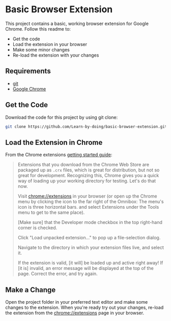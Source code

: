 # Basic Browser Extension

This project contains a basic, working browser extension for Google Chrome. Follow this readme to:
* Get the code
* Load the extension in your browser
* Make some minor changes
* Re-load the extension with your changes


## Requirements

* [git](https://git-scm.com/downloads)
* [Google Chrome](https://www.google.com/chrome/browser/desktop/)


## Get the Code

Download the code for this project by using git clone:
```bash
git clone https://github.com/Learn-by-doing/basic-browser-extension.git
```


## Load the Extension in Chrome

From the Chrome extensions [getting started guide](https://developer.chrome.com/extensions/getstarted):

> Extensions that you download from the Chrome Web Store are packaged up as `.crx` files, which is great for distribution, but not so great for development. Recognizing this, Chrome gives you a quick way of loading up your working directory for testing. Let's do that now.
> 
> Visit [chrome://extensions](chrome://extensions) in your browser (or open up the Chrome menu by clicking the icon to the far right of the Omnibox:  The menu's icon is three horizontal bars. and select Extensions under the Tools menu to get to the same place).
> 
> [Make sure] that the Developer mode checkbox in the top right-hand corner is checked.
> 
> Click "Load unpacked extension..." to pop up a file-selection dialog.
> 
> Navigate to the directory in which your extension files live, and select it.
> 
> If the extension is valid, [it will] be loaded up and active right away! If [it is] invalid, an error message will be displayed at the top of the page. Correct the error, and try again.


## Make a Change

Open the project folder in your preferred text editor and make some changes to the extension. When you're ready try out your changes, re-load the extension from the [chrome://extensions](chrome://extensions) page in your browser.
